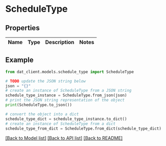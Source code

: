 # ScheduleType


## Properties

Name | Type | Description | Notes
------------ | ------------- | ------------- | -------------

## Example

```python
from dat_client.models.schedule_type import ScheduleType

# TODO update the JSON string below
json = "{}"
# create an instance of ScheduleType from a JSON string
schedule_type_instance = ScheduleType.from_json(json)
# print the JSON string representation of the object
print(ScheduleType.to_json())

# convert the object into a dict
schedule_type_dict = schedule_type_instance.to_dict()
# create an instance of ScheduleType from a dict
schedule_type_from_dict = ScheduleType.from_dict(schedule_type_dict)
```
[[Back to Model list]](../README.md#documentation-for-models) [[Back to API list]](../README.md#documentation-for-api-endpoints) [[Back to README]](../README.md)


